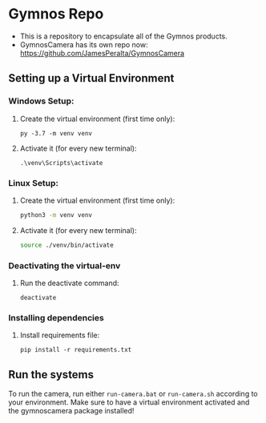 # Gymnos Repo
- This is a repository to encapsulate all of the Gymnos products.
- GymnosCamera has its own repo now: https://github.com/JamesPeralta/GymnosCamera

## Setting up a Virtual Environment

### Windows Setup:
1) Create the virtual environment (first time only):
    ```
    py -3.7 -m venv venv
    ```

2) Activate it (for every new terminal): 
    ```
    .\venv\Scripts\activate
    ```

### Linux Setup:
1) Create the virtual environment (first time only):
    ```bash
    python3 -m venv venv
    ```

2) Activate it (for every new terminal):
    ```bash
    source ./venv/bin/activate
    ```

### Deactivating the virtual-env
1) Run the deactivate command:
    ```
    deactivate
    ```

### Installing dependencies
1) Install requirements file:
    ```
    pip install -r requirements.txt
    ```

## Run the systems

To run the camera, run either `run-camera.bat` or `run-camera.sh` according to your environment.
Make sure to have a virtual environment activated and the gymnoscamera package installed!